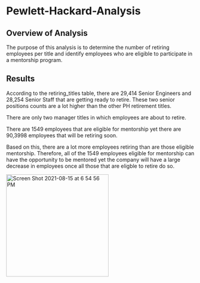 # Pewlett-Hackard-Analysis
## Overview of Analysis
The purpose of this analysis is to determine the number of retiring employees per title and identify employees who are eligible to participate in a mentorship program. 

## Results
According to the retiring_titles table, there are 29,414 Senior Engineers and 28,254 Senior Staff that are getting ready to retire. These two senior positions counts are a lot higher than the other PH retirement titles.

There are only two manager titles in which employees are about to retire. 

There are 1549 employees that are eligible for mentorship yet there are 90,3998 employees that will be retiring soon. 

Based on this, there are a lot more employees retiring than are those eligible mentorship. Therefore, all of the 1549 employees eligible for mentorship can have the opportunity to be mentored yet the company will have a large decrease in employees once all those that are eligble to retire do so.


<img width="274" alt="Screen Shot 2021-08-15 at 6 54 56 PM" src="https://user-images.githubusercontent.com/86024512/129495101-41f34f4b-09f7-4317-b966-c0cc9eeeabdd.png">


